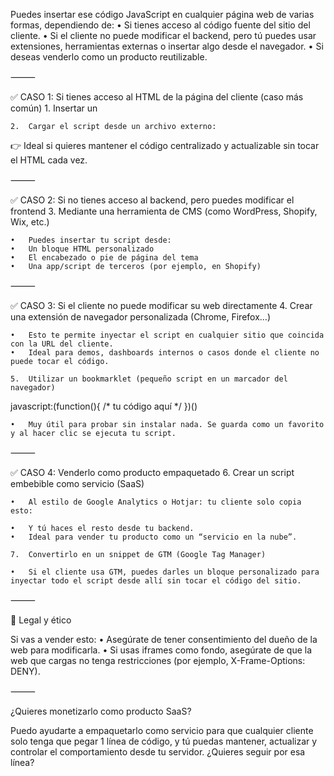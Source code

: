 Puedes insertar ese código JavaScript en cualquier página web de varias formas, dependiendo de:
	•	Si tienes acceso al código fuente del sitio del cliente.
	•	Si el cliente no puede modificar el backend, pero tú puedes usar extensiones, herramientas externas o insertar algo desde el navegador.
	•	Si deseas venderlo como un producto reutilizable.

⸻

✅ CASO 1: Si tienes acceso al HTML de la página del cliente (caso más común)
	1.	Insertar un <script> directamente en el HTML:

<script>
  // tu código aquí
</script>

	2.	Cargar el script desde un archivo externo:

<script src="https://tuservidor.com/tu-script.js"></script>

👉 Ideal si quieres mantener el código centralizado y actualizable sin tocar el HTML cada vez.

⸻

✅ CASO 2: Si no tienes acceso al backend, pero puedes modificar el frontend
	3.	Mediante una herramienta de CMS (como WordPress, Shopify, Wix, etc.)

	•	Puedes insertar tu script desde:
	•	Un bloque HTML personalizado
	•	El encabezado o pie de página del tema
	•	Una app/script de terceros (por ejemplo, en Shopify)

⸻

✅ CASO 3: Si el cliente no puede modificar su web directamente
	4.	Crear una extensión de navegador personalizada (Chrome, Firefox…)

	•	Esto te permite inyectar el script en cualquier sitio que coincida con la URL del cliente.
	•	Ideal para demos, dashboards internos o casos donde el cliente no puede tocar el código.

	5.	Utilizar un bookmarklet (pequeño script en un marcador del navegador)

javascript:(function(){ /* tu código aquí */ })()

	•	Muy útil para probar sin instalar nada. Se guarda como un favorito y al hacer clic se ejecuta tu script.

⸻

✅ CASO 4: Venderlo como producto empaquetado
	6.	Crear un script embebible como servicio (SaaS)

	•	Al estilo de Google Analytics o Hotjar: tu cliente solo copia esto:

<script src="https://tuservidor.com/integracion.js"></script>

	•	Y tú haces el resto desde tu backend.
	•	Ideal para vender tu producto como un “servicio en la nube”.

	7.	Convertirlo en un snippet de GTM (Google Tag Manager)

	•	Si el cliente usa GTM, puedes darles un bloque personalizado para inyectar todo el script desde allí sin tocar el código del sitio.

⸻

🔐 Legal y ético

Si vas a vender esto:
	•	Asegúrate de tener consentimiento del dueño de la web para modificarla.
	•	Si usas iframes como fondo, asegúrate de que la web que cargas no tenga restricciones (por ejemplo, X-Frame-Options: DENY).

⸻

¿Quieres monetizarlo como producto SaaS?

Puedo ayudarte a empaquetarlo como servicio para que cualquier cliente solo tenga que pegar 1 línea de código, y tú puedas mantener, actualizar y controlar el comportamiento desde tu servidor. ¿Quieres seguir por esa línea?